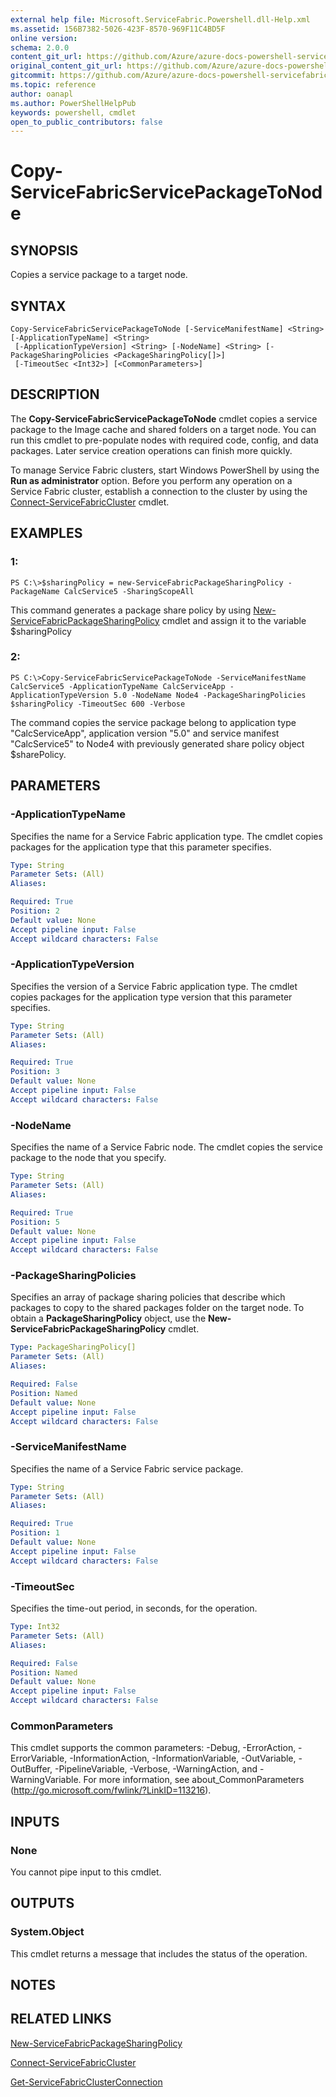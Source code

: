 ```yaml
---
external help file: Microsoft.ServiceFabric.Powershell.dll-Help.xml
ms.assetid: 156B7382-5026-423F-8570-969F11C4BD5F
online version:
schema: 2.0.0
content_git_url: https://github.com/Azure/azure-docs-powershell-servicefabric/blob/master/service-fabric-cmdlets/ServiceFabric/vlatest/Copy-ServiceFabricServicePackageToNode.md
original_content_git_url: https://github.com/Azure/azure-docs-powershell-servicefabric/blob/master/service-fabric-cmdlets/ServiceFabric/vlatest/Copy-ServiceFabricServicePackageToNode.md
gitcommit: https://github.com/Azure/azure-docs-powershell-servicefabric/blob/
ms.topic: reference
author: oanapl
ms.author: PowerShellHelpPub
keywords: powershell, cmdlet
open_to_public_contributors: false
---
```


# Copy-ServiceFabricServicePackageToNode

## SYNOPSIS
Copies a service package to a target node.

## SYNTAX

```
Copy-ServiceFabricServicePackageToNode [-ServiceManifestName] <String> [-ApplicationTypeName] <String>
 [-ApplicationTypeVersion] <String> [-NodeName] <String> [-PackageSharingPolicies <PackageSharingPolicy[]>]
 [-TimeoutSec <Int32>] [<CommonParameters>]
```

## DESCRIPTION
The **Copy-ServiceFabricServicePackageToNode** cmdlet copies a service package to the Image cache and shared folders on a target node.
You can run this cmdlet to pre-populate nodes with required code, config, and data packages.
Later service creation operations can finish more quickly.

To manage Service Fabric clusters, start Windows PowerShell by using the **Run as administrator** option.
Before you perform any operation on a Service Fabric cluster, establish a connection to the cluster by using the [Connect-ServiceFabricCluster](.\Connect-ServiceFabricCluster.md) cmdlet.

## EXAMPLES

### 1:
```
PS C:\>$sharingPolicy = new-ServiceFabricPackageSharingPolicy -PackageName CalcService5 -SharingScopeAll
```

This command generates a package share policy by using [New-ServiceFabricPackageSharingPolicy](.\New-ServiceFabricPackageSharingPolicy.md) cmdlet and assign it to the variable $sharingPolicy

### 2:
```
PS C:\>Copy-ServiceFabricServicePackageToNode -ServiceManifestName CalcService5 -ApplicationTypeName CalcServiceApp -ApplicationTypeVersion 5.0 -NodeName Node4 -PackageSharingPolicies $sharingPolicy -TimeoutSec 600 -Verbose
```

The command copies the service package belong to application type "CalcServiceApp", application version "5.0" and service manifest "CalcService5" to Node4 with previously generated share policy object $sharePolicy.

## PARAMETERS

### -ApplicationTypeName
Specifies the name for a Service Fabric application type.
The cmdlet copies packages for the application type that this parameter specifies.

```yaml
Type: String
Parameter Sets: (All)
Aliases: 

Required: True
Position: 2
Default value: None
Accept pipeline input: False
Accept wildcard characters: False
```

### -ApplicationTypeVersion
Specifies the version of a Service Fabric application type.
The cmdlet copies packages for the application type version that this parameter specifies.

```yaml
Type: String
Parameter Sets: (All)
Aliases: 

Required: True
Position: 3
Default value: None
Accept pipeline input: False
Accept wildcard characters: False
```

### -NodeName
Specifies the name of a Service Fabric node.
The cmdlet copies the service package to the node that you specify.

```yaml
Type: String
Parameter Sets: (All)
Aliases: 

Required: True
Position: 5
Default value: None
Accept pipeline input: False
Accept wildcard characters: False
```

### -PackageSharingPolicies
Specifies an array of package sharing policies that describe which packages to copy to the shared packages folder on the target node.
To obtain a **PackageSharingPolicy** object, use the **New-ServiceFabricPackageSharingPolicy** cmdlet.

```yaml
Type: PackageSharingPolicy[]
Parameter Sets: (All)
Aliases: 

Required: False
Position: Named
Default value: None
Accept pipeline input: False
Accept wildcard characters: False
```

### -ServiceManifestName
Specifies the name of a Service Fabric service package.

```yaml
Type: String
Parameter Sets: (All)
Aliases: 

Required: True
Position: 1
Default value: None
Accept pipeline input: False
Accept wildcard characters: False
```

### -TimeoutSec
Specifies the time-out period, in seconds, for the operation.

```yaml
Type: Int32
Parameter Sets: (All)
Aliases: 

Required: False
Position: Named
Default value: None
Accept pipeline input: False
Accept wildcard characters: False
```

### CommonParameters
This cmdlet supports the common parameters: -Debug, -ErrorAction, -ErrorVariable, -InformationAction, -InformationVariable, -OutVariable, -OutBuffer, -PipelineVariable, -Verbose, -WarningAction, and -WarningVariable. For more information, see about_CommonParameters (http://go.microsoft.com/fwlink/?LinkID=113216).

## INPUTS

### None

You cannot pipe input to this cmdlet.

## OUTPUTS

### System.Object

This cmdlet returns a message that includes the status of the operation.

## NOTES

## RELATED LINKS

[New-ServiceFabricPackageSharingPolicy](./New-ServiceFabricPackageSharingPolicy.md)

[Connect-ServiceFabricCluster](./Connect-ServiceFabricCluster.md)

[Get-ServiceFabricClusterConnection](./Get-ServiceFabricClusterConnection.md)
